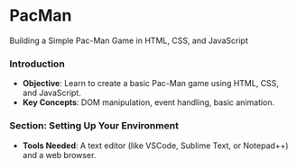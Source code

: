 # PacMan
Building a Simple Pac-Man Game in HTML, CSS, and JavaScript

### **Introduction**

- **Objective**: Learn to create a basic Pac-Man game using HTML, CSS, and JavaScript.
- **Key Concepts**: DOM manipulation, event handling, basic animation.

### **Section: Setting Up Your Environment**

- **Tools Needed**: A text editor (like VSCode, Sublime Text, or Notepad++) and a web browser.
